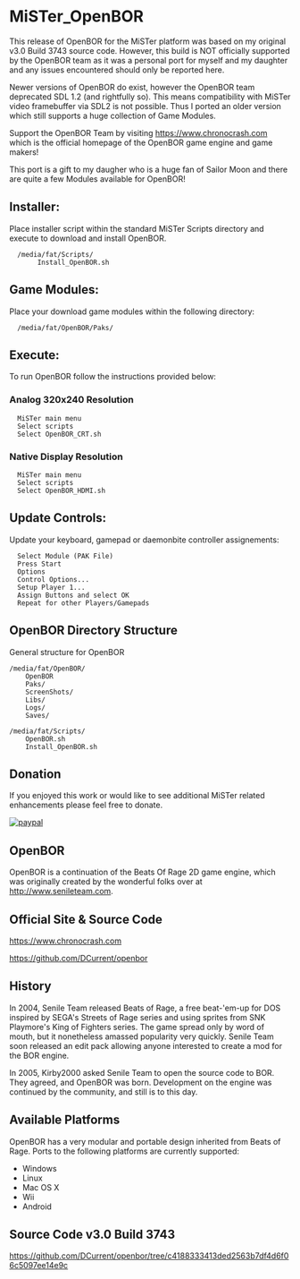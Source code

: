 # MiSTer_OpenBOR
This release of OpenBOR for the MiSTer platform was based on my original v3.0 Build 3743 source code.  However, this build is NOT officially supported by the OpenBOR team as it was a personal port for myself and my daughter and any issues encountered should only be reported here.

Newer versions of OpenBOR do exist, however the OpenBOR team deprecated SDL 1.2 (and rightfully so).  This means compatibility with MiSTer video framebuffer via SDL2 is not possible.  Thus I ported an older version which still supports a huge collection of Game Modules.

Support the OpenBOR Team by visiting https://www.chronocrash.com which is the official homepage of the OpenBOR game engine and game makers!

This port is a gift to my daugher who is a huge fan of Sailor Moon and there are quite a few Modules available for OpenBOR!

## Installer:
Place installer script within the standard MiSTer Scripts directory and execute to download and install OpenBOR.

      /media/fat/Scripts/
           Install_OpenBOR.sh

## Game Modules:
Place your download game modules within the following directory:

      /media/fat/OpenBOR/Paks/

## Execute:
To run OpenBOR follow the instructions provided below:
### Analog 320x240 Resolution
      MiSTer main menu
      Select scripts     
      Select OpenBOR_CRT.sh
### Native Display Resolution
      MiSTer main menu
      Select scripts     
      Select OpenBOR_HDMI.sh

## Update Controls:
Update your keyboard, gamepad or daemonbite controller assignements:

      Select Module (PAK File)
      Press Start
      Options
      Control Options...
      Setup Player 1...
      Assign Buttons and select OK
      Repeat for other Players/Gamepads

## OpenBOR Directory Structure
General structure for OpenBOR

    /media/fat/OpenBOR/
        OpenBOR
        Paks/
        ScreenShots/
        Libs/
        Logs/
        Saves/
        
    /media/fat/Scripts/
        OpenBOR.sh
        Install_OpenBOR.sh


## Donation
If you enjoyed this work or would like to see additional MiSTer related enhancements please feel free to donate.

[![paypal](https://www.paypalobjects.com/en_US/i/btn/btn_donateCC_LG.gif)](https://www.paypal.com/donate/?hosted_button_id=E4DSQMLR5JUXS)

## OpenBOR
OpenBOR is a continuation of the Beats Of Rage 2D game engine, which was originally
created by the wonderful folks over at http://www.senileteam.com.

## Official Site & Source Code
https://www.chronocrash.com

https://github.com/DCurrent/openbor

## History
In 2004, Senile Team released Beats of Rage, a free beat-'em-up for DOS inspired 
by SEGA's Streets of Rage series and using sprites from SNK Playmore's King of 
Fighters series.  The game spread only by word of mouth, but it nonetheless 
amassed popularity very quickly.  Senile Team soon released an edit pack allowing 
anyone interested to create a mod for the BOR engine.

In 2005, Kirby2000 asked Senile Team to open the source code to BOR.  They 
agreed, and OpenBOR was born.  Development on the engine was continued by the 
community, and still is to this day.

## Available Platforms
OpenBOR has a very modular and portable design inherited from Beats of Rage. Ports 
to the following platforms are currently supported:

* Windows
* Linux
* Mac OS X
* Wii
* Android

## Source Code v3.0 Build 3743
https://github.com/DCurrent/openbor/tree/c4188333413ded2563b7df4d6f06c5097ee14e9c

